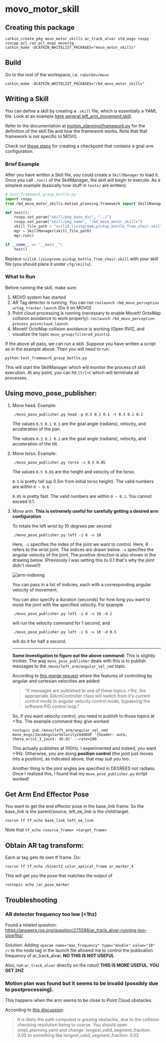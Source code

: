 # movo_motor_skill

## Creating this package

```
catkin_create_pkg movo_motor_skills ar_track_alvar std_msgs rospy roscpp pcl_ros pcl_msgs moveitg
catkin_make -DCATKIN_WHITELIST_PACKAGES="movo_motor_skills"
```

## Build
Go to the root of the workspace, i.e. `robotdev/movo`
```
catkin_make -DCATKIN_WHITELIST_PACKAGES="rbd_movo_motor_skills"
```

## Writing a Skill

You can define a skill by creating a `.skill` file, which is essentially a YAML file.
Look at an example [here general.left_arm_movement.skill](cfg/skills/https://github.com/zkytony/robotdev/blob/master/movo/src/rbd_movo_action/rbd_movo_motor_skills/cfg/skills/general.left_arm_movement.skill).

Refer to the documentation at [motion_planning/framework.py](https://github.com/zkytony/robotdev/blob/master/shared/python/motion_planning/framework.py)
for the definition of the skill file and how the framework works. Note that that framework is not specific to MOVO. 

Check out [these steps](cfg/skills/README.md) for creating a checkpoint that contains a goal arm configuration.

### Brief Example
After you have written a Skill file, you could create a `SkillManager` to load it. Once you call `.run()` of the SkillManager, the skill will begin to execute.
As a simplest example (basically how stuff in `tests/` are written):
```python
# test_framework_grasp_bottle.py 
import rospy
from rbd_movo_motor_skills.motion_planning.framework import SkillManager

def test():
    rospy.set_param("skill/pkg_base_dir", "../")
    rospy.set_param("skill/pkg_name", "rbd_movo_motor_skills")
    skill_file_path = "scili8.livingroom.pickup_bottle_from_chair.skill"
    mgr = SkillManager(skill_file_path)
    mgr.run()

if __name__ == "__main__":
    test()
```
Replace `scili8.livingroom.pickup_bottle_from_chair.skill` with your skill file (you should place it under `cfg/skills`).

### What to Run
Before running the skill, make sure:
1. MOVO system has started
2. AR Tag detector is running. You can run `roslaunch rbd_movo_perception artag_tracker.launch` (Do it on MOVO)
3. Point cloud processing is running (necessary to enable Moveit! OctoMap collision avoidance to work properly): `roslaunch rbd_movo_perception process_pointcloud.launch`.
4. Moveit! OctoMap collision avoidance is working (Open RVIZ, and visualize the topic `move_group/filtered_points`).

If the above all pass, we can run a skill.
Suppose you have written a script as in the example above. Then you will need to run:
```
python test_framework_grasp_bottle.py 
```
This will start the SkillManager which will monitor the process of skill execution.
At any point, you can hit `Ctrl+C` which will terminate all processes.



## Using movo_pose_publisher:

1. Move head. Example:

   ```
   ./movo_pose_publisher.py head -p 0.5 0.1 0.1 -t 0.3 0.1 0.1
   ```

   The values `0.5 0.1 0.1` are the goal angle (radians),
   velocity, and acceleration of the pan.

   The values `0.3 0.1 0.1` are the goal angle (radians),
   velocity, and acceleration of the tilt.

2. Move torso. Example:

    ```
    ./movo_pose_publisher.py torso -v 0.5 0.05
    ```

     The values `0.5 0.05` are the height and velocity
     of the torso.

    `0.5` is pretty tall (up 0.5m from initial torso height).
     The valid numbers are within `0 ~ 0.6`

    `0.05` is pretty fast. The valid numbers are within `0 ~ 0.1`.
     You cannot exceed 0.1.

3. Move arm. **This is extremely useful for carefully getting a desired arm configuration**

    To rotate the left wrist by 10 degrees per second
      ```
      ./movo_pose_publisher.py left -i 6 -v 10
      ```
      Here, `-i` specifies the index of the joint we want to control.
      Here, 6 refers to the wrist joint.
      The indices are drawn below.
      `-v` specifies the angular velocity of the joint. The positive
      direction is also shown in the drawing below. (Previously I
      was setting this to 0.1 that's why the joint didn't move!!)

      ![arm-indexing](https://i.imgur.com/De61JOy.jpg)

      You can pass in a list of indicies, each with a
      corresponding angular velocity of movement.

      You can also specify a duration (seconds) for how long
      you want to move the joint with the specified velocity.
      For example
      ```
      ./movo_pose_publisher.py left -i 6 -v 10 -d 1

      ```
      will run the velocity command for 1 second, and
      ```
      ./movo_pose_publisher.py left -i 6 -v 10 -d 0.5
      ```
      will do it for half a second.

    -------------------------------

    **Some Investigation to figure out the above command:**
    This is slightly trickier. The way `movo_pose_publisher` deals
    with this is to publish messages to the `/movo/left_arm/angular_vel_cmd` topic.

    According to [this merge request](https://github.com/Kinovarobotics/kinova-movo/pull/24#issue-307543835)
    where the features of controlling by angular and cartesian velocities are added:

    >"If messages are published to one of these topics >1hz, the appropriate
    >SIArmController class will switch from it's current control mode to angular
    >velocity control mode, bypassing the software PID control loop."

    So, if you want velocity control, you need to publish to those topics at >1hz.
    The example command they give worked:
      ```
      rostopic pub /movo/left_arm/angular_vel_cmd movo_msgs/JacoAngularVelocityCmd6DOF '{header: auto, theta_wrist_3_joint: 45.0}' --rate=100
      ```
     This actually publishes at 100Hz. I experimented and indeed, you want >1Hz.
     Otherwise, you are doing **position control** (the joint just moves
     into a position), as indicated above; that may suit you too.

     Another thing is the joint angles are specified in DEGREES not radians.
     Once I realized this, I found that my `movo_pose_publisher.py` script worked!



## Get Arm End Effector Pose
You want to get the end effector pose in the base_link frame:
So the base_link is the parent/source, left_ee_link is the child/target.
```
rosrun tf tf_echo base_link left_ee_link
```
Note that `tf_echo <source_frame> <target_frame>`


## Obtain AR tag transform:
Each ar tag gets its own tf frame. Do:
```
rosrun tf tf_echo /kinect2_color_optical_frame ar_marker_4
```
This will get you the pose that matches the output of
```
rostopic echo /ar_pose_marker
```

## Troubleshooting

### AR detector frequency too low (<1hz)
Found a related question:
https://answers.ros.org/question/275598/ar_track_alvar-running-too-slow1hz/

Solution:
Adding `<param name="max_frequency" type="double" value="10" />` to the node
tag in the launch file allowed me to control the publication frequency of
ar_track_alvar. **NO THIS IS NOT USEFUL**

Also, run `ar_track_alvar` directly on the robot! **THIS IS MORE USEFUL. YOU GET 2HZ**

### Motion plan was found but it seems to be invalid (possibly due to postprocessing).
This happens when the arm seems to be close to Point Cloud obstacles.

According to [this discussion](https://groups.google.com/g/moveit-users/c/3ey_8A8mwsE):
>It is likely the path computed is grazing obstacles, due to the collision checking resolution being to coarse.
>You should open ompl_planning.yaml and change:
>longest_valid_segment_fraction: 0.05
>to something like
>longest_valid_segment_fraction: 0.02


